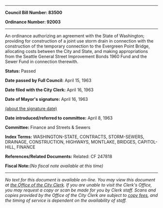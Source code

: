 

********

**Council Bill Number: 83500**
   
**Ordinance Number: 92003**
********

 An ordinance authorizing an agreement with the State of Washington; providing for construction of a joint use storm drain in connection with the construction of the temporary connection to the Evergreen Point Bridge, allocating costs between the City and State, and making appropriations from the Seattle General Street Improvement Bonds 1960 Fund and the Sewer Fund in connection therewith.

**Status:** Passed
   
**Date passed by Full Council:** April 15, 1963
   
**Date filed with the City Clerk:** April 16, 1963
   
**Date of Mayor's signature:** April 16, 1963
   
[(about the signature date)](/~public/approvaldate.htm)
   
   
   
**Date introduced/referred to committee:** April 8, 1963
   
**Committee:** Finance and Streets & Sewers
   
   
**Index Terms:** WASHINGTON-STATE, CONTRACTS, STORM-SEWERS, DRAINAGE, CONSTRUCTION, HIGHWAYS, MONTLAKE, BRIDGES, CAPITOL-HILL, FINANCE

**References/Related Documents:** Related: CF 247818

**Fiscal Note:**_(No fiscal note available at this time)_
********

_No text for this document is available on-line. You may view this document at [the Office of the City Clerk](http://www.seattle.gov/leg/clerk/contactUs.htm). If you are unable to visit the Clerk's Office, you may request a copy or scan be made for you by Clerk staff. Scans and copies provided by the Office of the City Clerk are subject to [copy fees](http://clerk.seattle.gov/~public/clerkfees.htm), and the timing of service is dependent on the availability of staff._

